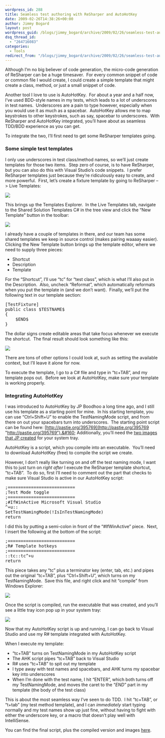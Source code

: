 ```yaml
---
wordpress_id: 288
title: Seamless test authoring with ReSharper and AutoHotKey
date: 2009-02-26T14:38:26+00:00
author: Jimmy Bogard
layout: post
wordpress_guid: /blogs/jimmy_bogard/archive/2009/02/26/seamless-test-authoring-with-resharper-and-autohotkey.aspx
dsq_thread_id:
  - "264716083"
categories:
  - Tools
redirect_from: "/blogs/jimmy_bogard/archive/2009/02/26/seamless-test-authoring-with-resharper-and-autohotkey.aspx/"
---
```

Although I’m no big believer of code generation, the micro-code generation of ReSharper can be a huge timesaver.&#160; For every common snippet of code or common file I would create, I could create a simple template that might create a class, method, or just a small snippet of code.

Another tool I love to use is AutoHotKey.&#160; For about a year and a half now, I’ve used BDD-style names in my tests, which leads to a lot of underscores in test names.&#160; Underscores are a pain to type however, especially when you would use it as much as a spacebar.&#160; AutoHotKey allows me to map keystrokes to other keystrokes, such as say, spacebar to underscores.&#160; With ReSharper and AutoHotKey integrated, you’ll have about as seamless TDD/BDD experience as you can get.

To integrate the two, I’ll first need to get some ReSharper templates going.

### Some simple test templates

I only use underscores in test class/method names, so we’ll just create templates for those two items.&#160; Step zero of course, is to have ReSharper, but you can also do this with Visual Studio’s code snippets.&#160; I prefer ReSharper templates just because they’re ridiculously easy to create, and more powerful.&#160; First, let’s create a fixture template by going to ReSharper –> Live Templates:

 ![](http://grabbagoftimg.s3.amazonaws.com/RSAHK_step1.png)

This brings up the Templates Explorer.&#160; In the Live Templates tab, navigate to the Shared Solution Templates C# in the tree view and click the “New Template” button in the toolbar:

 ![](http://grabbagoftimg.s3.amazonaws.com/RSAHK_step2.png)</p> 

I already have a couple of templates in there, and our team has some shared templates we keep in source control (makes pairing waaaay easier).&#160; Clicking the New Template button brings up the template editor, where we need to supply three pieces:

  * Shortcut
  * Description
  * Template

For the “Shortcut”, I’ll use “tc” for “test class”, which is what I’ll also put in the Description.&#160; Also, uncheck “Reformat”, which automatically reformats when you put the template in (and we don’t want).&#160; Finally, we’ll put the following text in our template section:

<pre>[TestFixture]
public class $TESTNAME$
{
    $END$
}</pre>

[](http://11011.net/software/vspaste)

The dollar signs create editable areas that take focus whenever we execute the shortcut.&#160; The final result should look something like this:

 ![](http://grabbagoftimg.s3.amazonaws.com/RSAHK_step3.png)

There are tons of other options I could look at, such as setting the available context, but I’ll leave it alone for now.

To execute the template, I go to a C# file and type in “tc+TAB”, and my template pops out.&#160; Before we look at AutoHotKey, make sure your template is working properly.

### 

### Integrating AutoHotKey

I was introduced to AutoHotKey by JP Boodhoo a long time ago, and I still use his template as a starting point for mine.&#160; In his starting template, you can use “Ctrl+Shift+U” to enable the TestNamingMode script, and from there on out your spacebars turn into underscores.&#160; The starting point script can be found here: [http://pastie.org/395769](http://pastie.org/395769 "http://pastie.org/395769").&#160; Additionally, you’ll need the [two images that JP created](http://blog.jpboodhoo.com/ct.ashx?id=e8d02850-60a2-4c81-8061-bc72291b12de&url=http%3a%2f%2fblog.jpboodhoo.com%2fcontent%2fbinary%2f2008%2fmay%2f27%2fbdd_autohotkey_script_update_take_1%2fbdd_style_naming_script.rar) for your system tray.

AutoHotKey is a script, which you compile into an executable.&#160; You’ll need to download AutoHotKey (free) to compile the script we create.

However, I don’t really like turning on and off the test naming mode, I want this to just turn on _right after_ I execute the ReSharper template shortcut, “tc+TAB”.&#160; To do so, first I’ll need to comment out the part that checks to make sure Visual Studio is active in our AutoHotKey script:

<pre>;==========================
;Test Mode toggle
;==========================
;#IfWinActive Microsoft Visual Studio
^+u::
SetTestNamingMode(!IsInTestNamingMode)
return</pre>

[](http://11011.net/software/vspaste)

I did this by putting a semi-colon in front of the “#IfWinActive” piece.&#160; Next, I insert the following at the bottom of the script:

<pre>;==========================
;R# Template hotkeys
;==========================
::tc::tc^+u
return</pre>

[](http://11011.net/software/vspaste)

This piece takes any “tc” plus a terminator key (enter, tab, etc.) and pipes out the original “tc+TAB”, plus “Ctrl+Shift+U”, which turns on my TestNamingMode.&#160; Save this file, and right click and hit “compile” from Windows Explorer:

 ![](http://grabbagoftimg.s3.amazonaws.com/RSAHK_step4.png)

Once the script is compiled, run the executable that was created, and you’ll see a little tray icon pop up in your system tray:

![](http://grabbagoftimg.s3.amazonaws.com/RSAHK_step5.png)

Now that my AutoHotKey script is up and running, I can go back to Visual Studio and use my R# template integrated with AutoHotKey.

When I execute my template:

  * “tc+TAB” turns on TestNamingMode in my AutoHotKey script
  * The AHK script pipes “tc+TAB” back to Visual Studio
  * R# uses “tc+TAB” to spit out my template
  * I type away with test names and spacebars, and AHK turns my spacebar key into underscores
  * When I’m done with the test name, I hit “ENTER”, which both turns off my TestNamingMode, and moves the caret to the “$END$” part in my template (the body of the test class)

This is about the most seamless way I’ve seen to do TDD.&#160; I hit “tc+TAB”, or “t+tab” (my test method template), and I can _immediately_ start typing normally and my test names show up just fine, without having to fight with either the underscore key, or a macro that doesn’t play well with IntelliSense.

You can find the final script, plus the compiled version and images [here](http://grabbagoftimg.s3.amazonaws.com/TestNamingMode.zip).